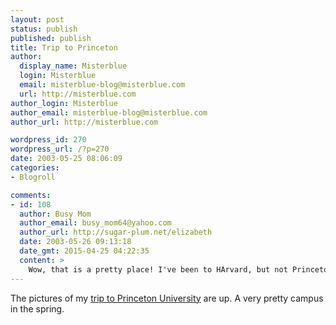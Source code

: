 ```yaml
---
layout: post
status: publish
published: publish
title: Trip to Princeton
author:
  display_name: Misterblue
  login: Misterblue
  email: misterblue-blog@misterblue.com
  url: http://misterblue.com
author_login: Misterblue
author_email: misterblue-blog@misterblue.com
author_url: http://misterblue.com

wordpress_id: 270
wordpress_url: /?p=270
date: 2003-05-25 08:06:09
categories:
- Blogroll

comments:
- id: 108
  author: Busy Mom
  author_email: busy_mom64@yahoo.com
  author_url: http://sugar-plum.net/elizabeth
  date: 2003-05-26 09:13:18
  date_gmt: 2015-04-25 04:22:35
  content: >
    Wow, that is a pretty place! I've been to HArvard, but not Princeton.
---
```

<p>
The pictures of my 
<a href="http://pics.misterblue.com/20030519-Princeton/">
trip to Princeton University</a>
are  up.  A very pretty campus in the spring.
</p>
